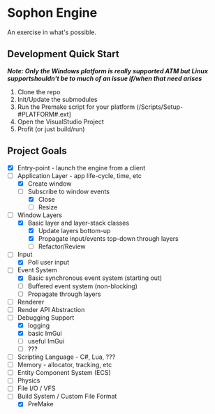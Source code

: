 # Sophon Engine

An exercise in what's possible.

## Development Quick Start
***Note: Only the Windows platform is really supported ATM but Linux supportshouldn't be to much of an issue if/when that need arises***
1. Clone the repo
2. Init/Update the submodules
3. Run the Premake script for your platform (/Scripts/Setup-#PLATFORM#.ext]
4. Open the VisualStudio Project
5. Profit (or just build/run)

## Project Goals
- [x] Entry-point - launch the engine from a client
- [ ] Application Layer - app life-cycle, time, etc
	- [x] Create window
	- [ ] Subscribe to window events
		- [x] Close
		- [ ] Resize
- [ ] Window Layers
  - [x] Basic layer and layer-stack classes
	- [x] Update layers bottom-up
	- [x] Propagate input/events top-down through layers
	- [ ] Refactor/Review
- [ ] Input
  - [x] Poll user input
- [ ] Event System
	- [x] Basic synchronous event system (starting out)
	- [ ] Buffered event system (non-blocking)
	- [ ] Propagate through layers
- [ ] Renderer
- [ ] Render API Abstraction
- [ ] Debugging Support
	- [x] logging
	- [x] basic ImGui
	- [ ] useful ImGui
	- [ ] ???
- [ ] Scripting Language - C#, Lua, ???
- [ ] Memory - allocator, tracking, etc
- [ ] Entity Component System (ECS)
- [ ] Physics
- [ ] File I/O / VFS
- [ ] Build System / Custom File Format
	- [x] PreMake
